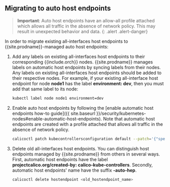 ## Migrating to auto host endpoints

> **Important**: Auto host endpoints have an allow-all profile attached which allows all traffic in the absence of network policy.
> This may result in unexpected behavior and data.
{: .alert .alert-danger}

In order to migrate existing all-interfaces host endpoints to {{site.prodname}}-managed auto host endpoints:

1. Add any labels on existing all-interfaces host endpoints to their corresponding {{include.orch}} nodes. {{site.prodname}} manages labels on automatic host endpoints by syncing
   labels from their nodes. Any labels on existing all-interfaces host endpoints should be added to their respective nodes.
   For example, if your existing all-interface host endpoint for node **node1** has the label **environment: dev**, then you must add that same label to its node:

   ```bash
   kubectl label node node1 environment=dev
   ```

2. Enable auto host endpoints by following the [enable automatic host endpoints how-to guide]({{ site.baseurl }}/security/kubernetes-nodes#enable-automatic-host-endpoints).
   Note that automatic host endpoints are created with a profile attached that allows all traffic in the absence of network policy.

   ```bash
   calicoctl patch kubecontrollersconfiguration default --patch='{"spec": {"controllers": {"node": {"hostEndpoint": {"autoCreate": "Enabled"}}}}}'
   ```
3. Delete old all-interfaces host endpoints. You can distinguish host endpoints managed by {{site.prodname}} from others in several ways. First, automatic host endpoints
   have the label **projectcalico.org/created-by: calico-kube-controllers**. Secondly, automatic host endpoints' name have the suffix **-auto-hep**.

   ```bash
   calicoctl delete hostendpoint <old_hostendpoint_name>
   ```
